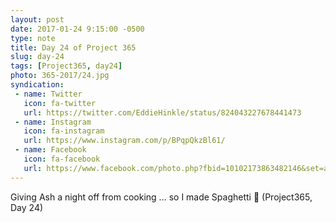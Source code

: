 ```yaml
---
layout: post
date: 2017-01-24 9:15:00 -0500
type: note
title: Day 24 of Project 365
slug: day-24
tags: [Project365, day24]
photo: 365-2017/24.jpg
syndication:
 - name: Twitter
   icon: fa-twitter
   url: https://twitter.com/EddieHinkle/status/824043227678441473
 - name: Instagram
   icon: fa-instagram
   url: https://www.instagram.com/p/BPqpQkzBl61/
 - name: Facebook
   icon: fa-facebook
   url: https://www.facebook.com/photo.php?fbid=10102173863482146&set=a.10102131355967546.1073741838.19506647
---
```

Giving Ash a night off from cooking … so I made Spaghetti 🍝 (Project365, Day 24)